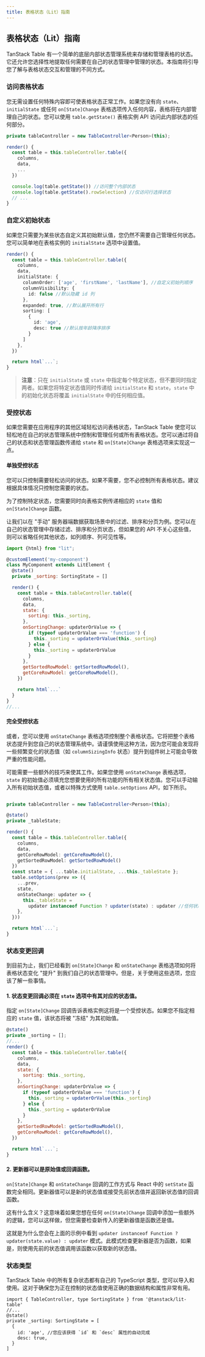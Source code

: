 ```yaml
---
title: 表格状态（Lit）指南
---
```


## 表格状态（Lit）指南

TanStack Table 有一个简单的底层内部状态管理系统来存储和管理表格的状态。它还允许您选择性地提取任何需要在自己的状态管理中管理的状态。本指南将引导您了解与表格状态交互和管理的不同方式。

### 访问表格状态

您无需设置任何特殊内容即可使表格状态正常工作。如果您没有向 `state`、`initialState` 或任何 `on[State]Change` 表格选项传入任何内容，表格将在内部管理自己的状态。您可以使用 `table.getState()` 表格实例 API 访问此内部状态的任何部分。

```ts
private tableController = new TableController<Person>(this);

render() {
  const table = this.tableController.table({
    columns,
    data,
    ...
  })

  console.log(table.getState()) //访问整个内部状态
  console.log(table.getState().rowSelection) //仅访问行选择状态
  // ...
}
```

### 自定义初始状态

如果您只需要为某些状态自定义其初始默认值，您仍然不需要自己管理任何状态。您可以简单地在表格实例的 `initialState` 选项中设置值。

```ts
render() {
  const table = this.tableController.table({
    columns,
    data,
    initialState: {
      columnOrder: ['age', 'firstName', 'lastName'], //自定义初始列顺序
      columnVisibility: {
        id: false //默认隐藏 id 列
      },
      expanded: true, //默认展开所有行
      sorting: [
        {
          id: 'age',
          desc: true //默认按年龄降序排序
        }
      ]
    },
  })

  return html`...`;
}
```

> **注意**：只在 `initialState` 或 `state` 中指定每个特定状态，但不要同时指定两者。如果您将特定状态值同时传递给 `initialState` 和 `state`，`state` 中的初始化状态将覆盖 `initialState` 中的任何相应值。

### 受控状态

如果您需要在应用程序的其他区域轻松访问表格状态，TanStack Table 使您可以轻松地在自己的状态管理系统中控制和管理任何或所有表格状态。您可以通过将自己的状态和状态管理函数传递给 `state` 和 `on[State]Change` 表格选项来实现这一点。

#### 单独受控状态

您可以只控制需要轻松访问的状态。如果不需要，您不必控制所有表格状态。建议根据具体情况只控制您需要的状态。

为了控制特定状态，您需要同时向表格实例传递相应的 `state` 值和 `on[State]Change` 函数。

让我们以在 "手动" 服务器端数据获取场景中的过滤、排序和分页为例。您可以在自己的状态管理中存储过滤、排序和分页状态，但如果您的 API 不关心这些值，则可以省略任何其他状态，如列顺序、列可见性等。

```jsx
import {html} from "lit";

@customElement('my-component')
class MyComponent extends LitElement {
  @state()
  private _sorting: SortingState = []

  render() {
    const table = this.tableController.table({
      columns,
      data,
      state: {
        sorting: this._sorting,
      },
      onSortingChange: updaterOrValue => {
        if (typeof updaterOrValue === 'function') {
          this._sorting = updaterOrValue(this._sorting)
        } else {
          this._sorting = updaterOrValue
        }
      },
      getSortedRowModel: getSortedRowModel(),
      getCoreRowModel: getCoreRowModel(),
    })

    return html`...`
  }
}
//...
```

#### 完全受控状态

或者，您可以使用 `onStateChange` 表格选项控制整个表格状态。它将把整个表格状态提升到您自己的状态管理系统中。请谨慎使用这种方法，因为您可能会发现将一些频繁变化的状态值（如 `columnSizingInfo` 状态）提升到组件树上可能会导致严重的性能问题。

可能需要一些额外的技巧来使其工作。如果您使用 `onStateChange` 表格选项，`state` 的初始值必须填充您想要使用的所有功能的所有相关状态值。您可以手动输入所有初始状态值，或者以特殊方式使用 `table.setOptions` API，如下所示。

```ts

private tableController = new TableController<Person>(this);

@state()
private _tableState;

render() {
  const table = this.tableController.table({
    columns,
    data,
    getCoreRowModel: getCoreRowModel(),
    getSortedRowModel: getSortedRowModel()
  })
  const state = { ...table.initialState, ...this._tableState };
  table.setOptions(prev => ({
    ...prev,
    state,
    onStateChange: updater => {
      this._tableState =
        updater instanceof Function ? updater(state) : updater //任何状态变化都将被推送到我们自己的状态管理中
    },
  }))

  return html`...`;
}
```

### 状态变更回调

到目前为止，我们已经看到 `on[State]Change` 和 `onStateChange` 表格选项如何将表格状态变化 "提升" 到我们自己的状态管理中。但是，关于使用这些选项，您应该了解一些事情。

#### 1. **状态变更回调必须在 `state` 选项中有其对应的状态值**。

指定 `on[State]Change` 回调告诉表格实例这将是一个受控状态。如果您不指定相应的 `state` 值，该状态将被 "冻结" 为其初始值。

```jsx
@state()
private _sorting = [];
//...
render() {
  const table = this.tableController.table({
    columns,
    data,
    state: {
      sorting: this._sorting,
    },
    onSortingChange: updaterOrValue => {
      if (typeof updaterOrValue === 'function') {
        this._sorting = updaterOrValue(this._sorting)
      } else {
        this._sorting = updaterOrValue
      }
    },
    getSortedRowModel: getSortedRowModel(),
    getCoreRowModel: getCoreRowModel(),
  })

  return html`...`;
}
```

#### 2. **更新器可以是原始值或回调函数**。

`on[State]Change` 和 `onStateChange` 回调的工作方式与 React 中的 `setState` 函数完全相同。更新器值可以是新的状态值或接受先前状态值并返回新状态值的回调函数。

这有什么含义？这意味着如果您想在任何 `on[State]Change` 回调中添加一些额外的逻辑，您可以这样做，但您需要检查新传入的更新器值是函数还是值。

这就是为什么您会在上面的示例中看到 `updater instanceof Function ? updater(state.value) : updater` 模式。此模式检查更新器是否为函数，如果是，则使用先前的状态值调用该函数以获取新的状态值。

### 状态类型

TanStack Table 中的所有复杂状态都有自己的 TypeScript 类型，您可以导入和使用。这对于确保您为正在控制的状态值使用正确的数据结构和属性非常有用。

```tsx
import { TableController, type SortingState } from '@tanstack/lit-table'
//...
@state()
private _sorting: SortingState = [
  {
    id: 'age', //您应该获得 `id` 和 `desc` 属性的自动完成
    desc: true,
  }
]
```